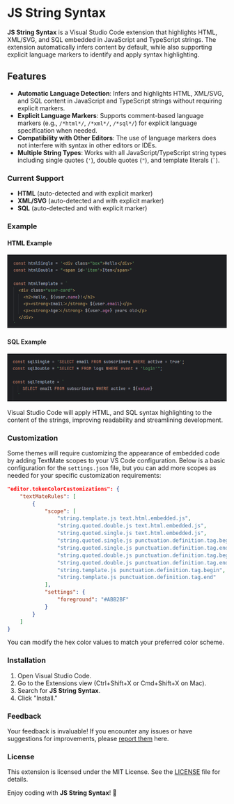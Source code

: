# JS String Syntax

**JS String Syntax** is a Visual Studio Code extension that highlights HTML, XML/SVG, and SQL embedded in JavaScript and TypeScript strings. The extension automatically infers content by default, while also supporting explicit language markers to identify and apply syntax highlighting.

## Features

- **Automatic Language Detection**: Infers and highlights HTML, XML/SVG, and SQL content in JavaScript and TypeScript strings without requiring explicit markers.
- **Explicit Language Markers**: Supports comment-based language markers (e.g., `/*html*/`, `/*xml*/`, `/*sql*/`) for explicit language specification when needed.
- **Compatibility with Other Editors**: The use of language markers does not interfere with syntax in other editors or IDEs.
- **Multiple String Types**: Works with all JavaScript/TypeScript string types including single quotes (`'`), double quotes (`"`), and template literals (`` ` ``).

### Current Support

- **HTML** (auto-detected and with explicit marker)
- **XML/SVG** (auto-detected and with explicit marker)
- **SQL** (auto-detected and with explicit marker)

### Example

#### HTML Example

![html](./images/html_example.png)

#### SQL Example

![sql](./images/sql_example.png)

Visual Studio Code will apply HTML, and SQL syntax highlighting to the content of the strings, improving readability and streamlining development.

### Customization

Some themes will require customizing the appearance of embedded code by adding TextMate scopes to your VS Code configuration. Below is a basic configuration for the `settings.json` file, but you can add more scopes as needed for your specific customization requirements:

```json
"editor.tokenColorCustomizations": {
    "textMateRules": [
        {
            "scope": [
                "string.template.js text.html.embedded.js",
                "string.quoted.double.js text.html.embedded.js",
                "string.quoted.single.js text.html.embedded.js",
                "string.quoted.single.js punctuation.definition.tag.begin",
                "string.quoted.single.js punctuation.definition.tag.end",
                "string.quoted.double.js punctuation.definition.tag.begin",
                "string.quoted.double.js punctuation.definition.tag.end",
                "string.template.js punctuation.definition.tag.begin",
                "string.template.js punctuation.definition.tag.end"
            ],
            "settings": {
                "foreground": "#ABB2BF"
            }
        }
    ]
}
```

You can modify the hex color values to match your preferred color scheme.

### Installation

1. Open Visual Studio Code.
2. Go to the Extensions view (Ctrl+Shift+X or Cmd+Shift+X on Mac).
3. Search for **JS String Syntax**.
4. Click "Install."

### Feedback

Your feedback is invaluable! If you encounter any issues or have suggestions for improvements, please [report them](https://github.com/ericgomez/vscode-js-string-syntax/issues) here.

### License

This extension is licensed under the MIT License. See the [LICENSE](./LICENSE) file for details.

Enjoy coding with **JS String Syntax**! 🚀
